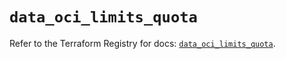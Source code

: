 # `data_oci_limits_quota`

Refer to the Terraform Registry for docs: [`data_oci_limits_quota`](https://registry.terraform.io/providers/oracle/oci/7.19.0/docs/data-sources/limits_quota).
